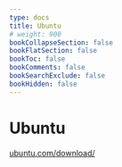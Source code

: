 ```yaml
---
type: docs
title: Ubuntu
# weight: 900
bookCollapseSection: false
bookFlatSection: false
bookToc: false
bookComments: false
bookSearchExclude: false
bookHidden: false
---
```


# Ubuntu

[ubuntu.com/download/](https://ubuntu.com/download?nt)
